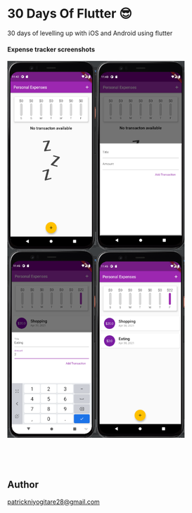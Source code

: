 
<h1>30 Days Of Flutter 😎</h1>

30 days of levelling up with iOS and Android using flutter

<h4>Expense tracker screenshots</h4>

<div style="display:flex">
  <img src="https://github.com/PatrickNiyogitare28/30-Days-of-flutter/blob/master/screeshots/expens-tracker-1.PNG" width="40%">
  <img src="https://github.com/PatrickNiyogitare28/30-Days-of-flutter/blob/master/screeshots/expens-tracker-2.PNG" width="40%">
</div>

<div style="display:flex">
  <img src="https://github.com/PatrickNiyogitare28/30-Days-of-flutter/blob/master/screeshots/expens-tracker-3.PNG" width="40%">
  <img src="https://github.com/PatrickNiyogitare28/30-Days-of-flutter/blob/master/screeshots/expens-tracker-4.PNG" width="40%">
</div>

<br><br><br>

## Author
patrickniyogitare28@gmail.com
